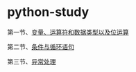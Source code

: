 # python-study
第一节、[变量、运算符和数据类型以及位运算](https://nbviewer.jupyter.org/github/jachin-zhao/python-study/blob/master/1%E3%80%81%E5%8F%98%E9%87%8F%E3%80%81%E8%BF%90%E7%AE%97%E7%AC%A6%E5%92%8C%E6%95%B0%E6%8D%AE%E7%B1%BB%E5%9E%8B.ipynb)

第二节、[条件与循环语句](https://nbviewer.jupyter.org/github/jachin-zhao/python-study/blob/master/2%E3%80%81%E6%9D%A1%E4%BB%B6%E4%B8%8E%E5%BE%AA%E7%8E%AF%E8%AF%AD%E5%8F%A5.ipynb)

第三节、[异常处理](https://nbviewer.jupyter.org/github/jachin-zhao/python-study/blob/master/3%E3%80%81%E5%BC%82%E5%B8%B8%E5%A4%84%E7%90%86.ipynb)
